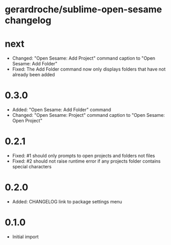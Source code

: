 # gerardroche/sublime-open-sesame changelog

# next

* Changed: "Open Sesame: Add Project" command caption to "Open Sesame: Add Folder"
* Fixed: The Add Folder command now only displays folders that have not already been added

# 0.3.0

* Added: "Open Sesame: Add Folder" command
* Changed: "Open Sesame: Project" command caption to "Open Sesame: Open Project"

# 0.2.1

* Fixed: #1 should only prompts to open projects and folders not files
* Fixed: #2 should not raise runtime error if any projects folder contains special characters

# 0.2.0

* Added: CHANGELOG link to package settings menu

# 0.1.0

* Initial import
